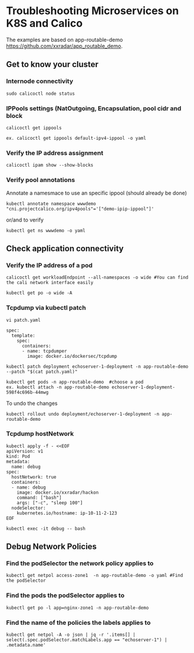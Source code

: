 # Troubleshooting Microservices on K8S and Calico
The examples are based on app-routable-demo https://github.com/xxradar/app_routable_demo.

## Get to know your cluster
### Internode connectivity
```
sudo calicoctl node status
```
### IPPools settings (NatOutgoing, Encapsulation, pool cidr and block 
```
calicoctl get ippools

ex. calicoctl get ippools default-ipv4-ippool -o yaml
```
### Verify the IP address assignment
```
calicoctl ipam show --show-blocks
```
### Verify pool annotations
Annotate a namesmace to use an specific ippool (should already be done)
```
kubectl annotate namespace wwwdemo "cni.projectcalico.org/ipv4pools"='["demo-ipip-ippool"]'
```
or/and to verify
```
kubectl get ns wwwdemo -o yaml
```
## Check application connectivity  
### Verify the IP address of a pod
```
calicoctl get workloadEndpoint --all-namespaces -o wide #You can find the cali network interface easily

kubectl get po -o wide -A
```
### Tcpdump via kubectl patch
```
vi patch.yaml

spec:
  template:
    spec:
      containers:
      - name: tcpdumper
        image: docker.io/dockersec/tcpdump
```
```
kubectl patch deployment echoserver-1-deployment -n app-routable-demo --patch "$(cat patch.yaml)"
```
``` 
kubectl get pods -n app-routable-demo  #choose a pod
ex. kubectl attach -n app-routable-demo echoserver-1-deployment-598f4c696b-44mwg
```
To undo the changes
```
kubectl rollout undo deployment/echoserver-1-deployment -n app-routable-demo
```

### Tcpdump hostNetwork
```
kubectl apply -f - <<EOF
apiVersion: v1
kind: Pod
metadata:
  name: debug
spec:
  hostNetwork: true
  containers:
  - name: debug
    image: docker.io/xxradar/hackon
    command: ["bash"]
    args: ["-c", "sleep 100"]
  nodeSelector:
    kubernetes.io/hostname: ip-10-11-2-123
EOF
```
```
kubectl exec -it debug -- bash
```
## Debug Network Policies
### Find the podSelector the network policy applies to 
```
kubectl get netpol access-zone1  -n app-routable-demo -o yaml #Find the podSelector 
```
### Find the pods the podSelector applies to
```
kubectl get po -l app=nginx-zone1 -n app-routable-demo
```
### Find the name of the policies the labels applies to 
```
kubectl get netpol -A -o json | jq -r '.items[] | select(.spec.podSelector.matchLabels.app == "echoserver-1") | .metadata.name'
```

